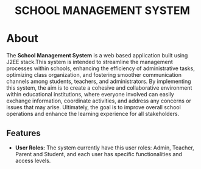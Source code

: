 <h1 align="center">
SCHOOL MANAGEMENT SYSTEM
</h1>

# About

The <strong>School Management System</strong> is a web based application built using J2EE stack.This system is intended to streamline the management processes within schools,
enhancing the efficiency of administrative tasks, optimizing class organization, and fostering smoother communication channels among students, 
teachers, and administrators. By implementing this system, the aim is to create a cohesive and collaborative environment within educational institutions,
where everyone involved can easily exchange information, coordinate activities, and address any concerns or issues that may arise. Ultimately,
the goal is to improve overall school operations and enhance the learning experience for all stakeholders.

## Features

 - **User Roles:** The system currently have this user roles: Admin, Teacher, Parent and Student, and each user has specific functionalities and access levels.

